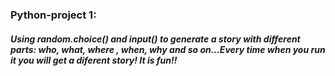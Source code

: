 ### Python-project 1: 
##### Using random.choice() and input() to generate a story with different parts: who, what, where , when, why and so on...Every time when you run it you will get a diferent story!  It is fun!!
